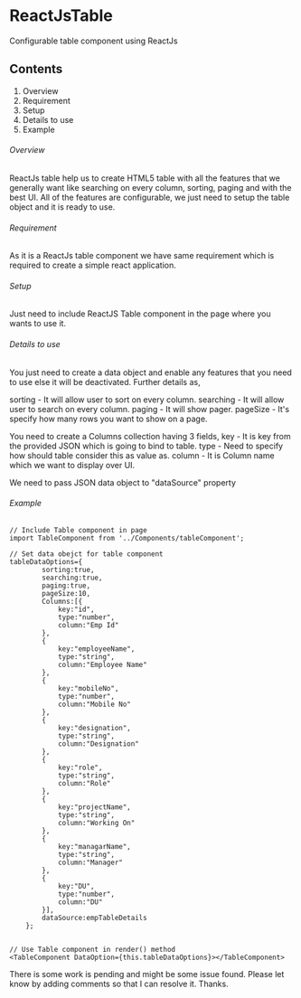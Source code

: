 # ReactJsTable
Configurable table component using ReactJs

## Contents

1. Overview
2. Requirement
3. Setup
4. Details to use
5. Example

###### Overview

ReactJs table help us to create HTML5 table with all the features that we generally want like searching on every column, sorting, paging and with the best UI. All of the features are configurable, we just need to setup the table object and it is ready to use.

###### Requirement

As it is a ReactJs table component we have same requirement which is required to create a simple react application.

###### Setup

Just need to include ReactJS Table component in the page where you wants to use it.

###### Details to use

You just need to create a data object and enable any features that you need to use else it will be deactivated. Further details as,

sorting - It will allow user to sort on every column.
searching - It will allow user to search on every column.
paging - It will show pager.
pageSize - It's specify how many rows you want to show on a page.

You need to create a Columns collection having 3 fields,
key - It is key from the provided JSON which is going to bind to table.
type - Need to specify how should table consider this as value as.
column - It is Column name which we want to display over UI.

We need to pass JSON data object to "dataSource" property

###### Example

    // Include Table component in page
    import TableComponent from '../Components/tableComponent';

    // Set data obejct for table component
    tableDataOptions={   
            sorting:true,
            searching:true,
            paging:true,
            pageSize:10,   
            Columns:[{
                key:"id",
                type:"number",
                column:"Emp Id"
            },
            {
                key:"employeeName",
                type:"string",
                column:"Employee Name"
            },
            {
                key:"mobileNo",
                type:"number",
                column:"Mobile No"
            },
            {
                key:"designation",
                type:"string",
                column:"Designation"
            },
            {
                key:"role",
                type:"string",
                column:"Role"
            },
            {
                key:"projectName",
                type:"string",
                column:"Working On"
            },
            {
                key:"managarName",
                type:"string",
                column:"Manager"
            },
            {
                key:"DU",
                type:"number",
                column:"DU"
            }],        
            dataSource:empTableDetails
        };

    
    // Use Table component in render() method
    <TableComponent DataOption={this.tableDataOptions}></TableComponent>


There is some work is pending and might be some issue found. Please let know by adding comments so that I can resolve it.
Thanks.
